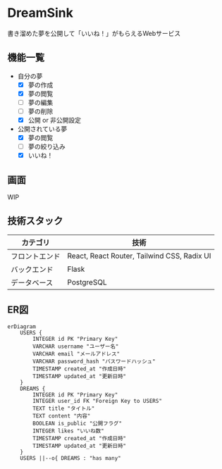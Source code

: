 # DreamSink

書き溜めた夢を公開して「いいね！」がもらえるWebサービス

## 機能一覧

- 自分の夢
    - [x] 夢の作成
    - [x] 夢の閲覧
    - [ ] 夢の編集
    - [ ] 夢の削除
    - [x] 公開 or 非公開設定
- 公開されている夢
    - [x] 夢の閲覧
    - [ ] 夢の絞り込み
    - [x] いいね！

## 画面

WIP

## 技術スタック

| カテゴリ       | 技術                                        | 
| -------------- | ------------------------------------------- | 
| フロントエンド | React, React Router, Tailwind CSS, Radix UI | 
| バックエンド   | Flask                                       | 
| データベース   | PostgreSQL                                  | 

## ER図

```mermaid
erDiagram
    USERS {
        INTEGER id PK "Primary Key"
        VARCHAR username "ユーザー名"
        VARCHAR email "メールアドレス"
        VARCHAR password_hash "パスワードハッシュ"
        TIMESTAMP created_at "作成日時"
        TIMESTAMP updated_at "更新日時"
    }
    DREAMS {
        INTEGER id PK "Primary Key"
        INTEGER user_id FK "Foreign Key to USERS"
        TEXT title "タイトル"
        TEXT content "内容"
        BOOLEAN is_public "公開フラグ"
        INTEGER likes "いいね数"
        TIMESTAMP created_at "作成日時"
        TIMESTAMP updated_at "更新日時"
    }
    USERS ||--o{ DREAMS : "has many"
```
